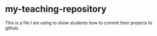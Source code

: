 # my-teaching-repository

This is a file I am using to show students how to commit their projects to github.
